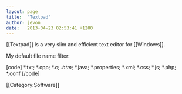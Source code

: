 ```yaml
---
layout: page
title:  "Textpad"
author: jevon
date:   2013-04-23 02:53:41 +1200
---
```


[[Textpad]] is a very slim and efficient text editor for [[Windows]].

My default file name filter:

[code]
*.txt; *.cpp; *.c; *.htm*; *.java; *.properties; *.xml; *.css; *.js; *.php; *.conf
[/code]

[[Category:Software]]
